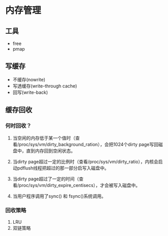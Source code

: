 # 内存管理

## 工具

- free
- pmap

## 写缓存

- 不缓存(nowrite)
- 写透缓存(write-through cache)
- 回写(write-back)

## 缓存回收

### 何时回收？

1. 当空闲的内存低于某一个值时（查看/proc/sys/vm/dirty_background_ration），会把1024个dirty page写回磁盘中，直到内存回到空闲状态。

2. 当dirty page超过一定的比例时（查看/proc/sys/vm/dirty_ratio），内核会启动pdflush线程把超过的那一部分启写入磁盘中。

3. 当dirty page超过了一定的时间（查看/proc/sys/vm/dirty_expire_centisecs），才会被写入磁盘中。

4. 当用户程序调用了sync() 和 fsync()系统调用。

### 回收策略

1. LRU
2. 双链策略
